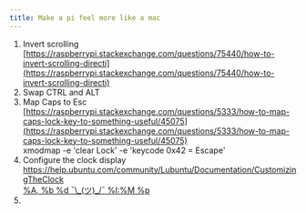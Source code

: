 ```yaml
---
title: Make a pi feel more like a mac
---
```


1. Invert scrolling<br>[https://raspberrypi.stackexchange.com/questions/75440/how-to-invert-scrolling-directi](https://raspberrypi.stackexchange.com/questions/75440/how-to-invert-scrolling-directi)
2. Swap CTRL and ALT
3. Map Caps to Esc<br>[https://raspberrypi.stackexchange.com/questions/5333/how-to-map-caps-lock-key-to-something-useful/45075](https://raspberrypi.stackexchange.com/questions/5333/how-to-map-caps-lock-key-to-something-useful/45075)<br>xmodmap -e 'clear Lock' -e 'keycode 0x42 = Escape'
4. Configure the clock display<br>[https://help.ubuntu.com/community/Lubuntu/Documentation/CustomizingTheClock<br>%A, %b %d &macr;\\\_(ツ)\_/&macr; %I:%M %p](https://help.ubuntu.com/community/Lubuntu/Documentation/CustomizingTheClock)
5. &nbsp;
